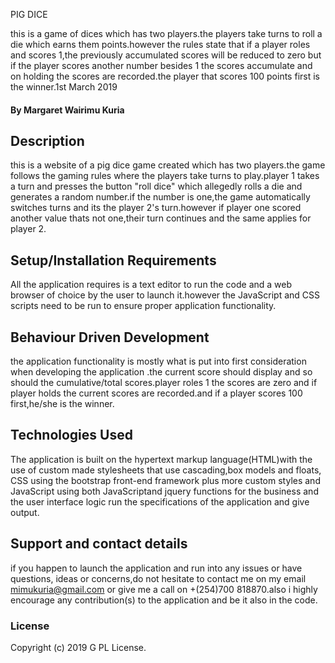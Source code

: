 PIG DICE

this is a game of dices which has two players.the players take turns to roll a die which earns them points.however the rules state that if a player roles and scores 1,the previously accumulated scores will be reduced to zero but if the player scores another number besides 1 the scores accumulate and on holding the scores are recorded.the player that scores 100 points first is the winner.1st March 2019

#### By **Margaret Wairimu Kuria**

## Description

this is a website of a pig dice game created which has two players.the game follows the gaming rules where the players take turns to play.player 1 takes a turn and presses the button "roll dice" which allegedly rolls a die and generates a random number.if the number is one,the game automatically switches turns and its the player 2's turn.however if player one scored another value thats not one,their turn continues and the same applies for player 2.

## Setup/Installation Requirements

All the application requires is a text editor to run the code and a web browser of choice by the user to launch it.however the JavaScript and CSS scripts need to be run to ensure proper application functionality.

## Behaviour Driven Development

the application functionality is mostly what is put into first consideration when developing the application .the current score should display and so should the cumulative/total scores.player roles 1 the scores are zero and if player holds the  current scores are recorded.and if a player scores 100 first,he/she is the winner.

## Technologies Used

The application is built on the hypertext markup language(HTML)with the use of custom made stylesheets that use cascading,box models and floats, CSS  using the bootstrap front-end framework plus more custom styles and JavaScript using both JavaScriptand jquery functions for the business and the user interface logic run the specifications of the application and give output.

## Support and contact details

if you happen to launch the application and run into any issues or have questions, ideas or concerns,do not hesitate to contact me on my email mimukuria@gmail.com or give me a call on +(254)700 818870.also i highly encourage any contribution(s) to the application and be it also in the code.

### License

Copyright (c) 2019 G PL License.
